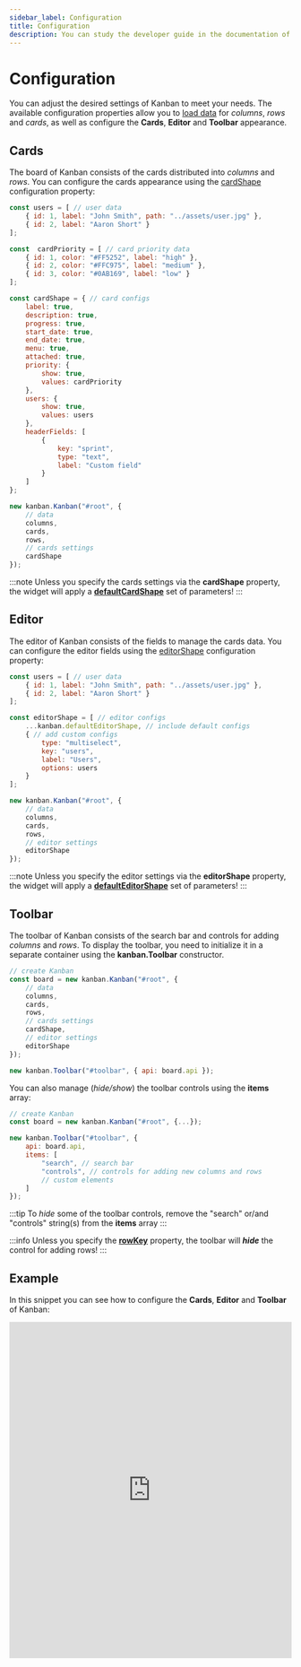 ```yaml
---
sidebar_label: Configuration
title: Configuration
description: You can study the developer guide in the documentation of the JavaScript Kanban library. Browse API reference, try out code examples and live demos.
---
```


# Configuration

You can adjust the desired settings of Kanban to meet your needs. The available configuration properties allow you to [load data](./working_with_data.md) for *columns*, *rows* and *cards*, as well as configure the **Cards**, **Editor** and **Toolbar** appearance.

## Cards

The board of Kanban consists of the cards distributed into *columns* and *rows*. You can configure the cards appearance using the [cardShape](api/config/js_kanban_cardshape_config.md) configuration property:

```jsx {12-35,43}
const users = [ // user data
    { id: 1, label: "John Smith", path: "../assets/user.jpg" },
    { id: 2, label: "Aaron Short" }
];

const  cardPriority = [ // card priority data
    { id: 1, color: "#FF5252", label: "high" },
    { id: 2, color: "#FFC975", label: "medium" },
    { id: 3, color: "#0AB169", label: "low" }
];

const cardShape = { // card configs
    label: true,
    description: true,
    progress: true,
    start_date: true,
    end_date: true,
    menu: true,
    attached: true,
    priority: {
        show: true,
        values: cardPriority
    },
    users: {
        show: true,
        values: users
    },
    headerFields: [
        {
            key: "sprint",
            type: "text",
            label: "Custom field"
        }
    ]
};

new kanban.Kanban("#root", {
	// data
	columns,
	cards,
	rows,
	// cards settings
	cardShape
});
```
:::note
Unless you specify the cards settings via the **cardShape** property, the widget will apply a [**defaultCardShape**](api/config/js_kanban_cardshape_config.md#default-config) set of parameters!
:::

## Editor

The editor of Kanban consists of the fields to manage the cards data. You can configure the editor fields using the [editorShape](api/config/js_kanban_editorshape_config.md) configuration property:

```jsx {6-14,22}
const users = [ // user data
	{ id: 1, label: "John Smith", path: "../assets/user.jpg" },
	{ id: 2, label: "Aaron Short" }
];

const editorShape = [ // editor configs
	...kanban.defaultEditorShape, // include default configs
	{ // add custom configs
	    type: "multiselect",
	    key: "users",
	    label: "Users",
	    options: users
	}
];

new kanban.Kanban("#root", {
	// data
	columns,
	cards,
	rows,
	// editor settings
	editorShape
});
```

:::note
Unless you specify the editor settings via the **editorShape** property, the widget will apply a [**defaultEditorShape**](api/config/js_kanban_editorshape_config.md#default-config) set of parameters!
:::

## Toolbar

The toolbar of Kanban consists of the search bar and controls for adding *columns* and *rows*. To display the toolbar, you need to initialize it in a separate container using the **kanban.Toolbar** constructor.

```jsx {13}
// create Kanban
const board = new kanban.Kanban("#root", {
	// data
	columns,
	cards,
	rows,
	// cards settings
	cardShape,
	// editor settings
	editorShape
});

new kanban.Toolbar("#toolbar", { api: board.api });
```

You can also manage (*hide/show*) the toolbar controls using the **items** array:

```jsx {6-10}
// create Kanban
const board = new kanban.Kanban("#root", {...});

new kanban.Toolbar("#toolbar", {
	api: board.api,
	items: [
		"search", // search bar
		"controls", // controls for adding new columns and rows
		// custom elements
	]
});
```

:::tip
To *hide* some of the toolbar controls, remove the "search" or/and "controls" string(s) from the **items** array
:::

:::info
Unless you specify the [**rowKey**](api/config/js_kanban_rowkey_config.md) property, the toolbar will ***hide*** the  control for adding rows!
:::

## Example

In this snippet you can see how to configure the **Cards**, **Editor** and **Toolbar** of Kanban:

<iframe src="https://snippet.dhtmlx.com/5hcx01h4?mode=js" frameborder="0" class="snippet_iframe" width="100%" height="600"></iframe>
